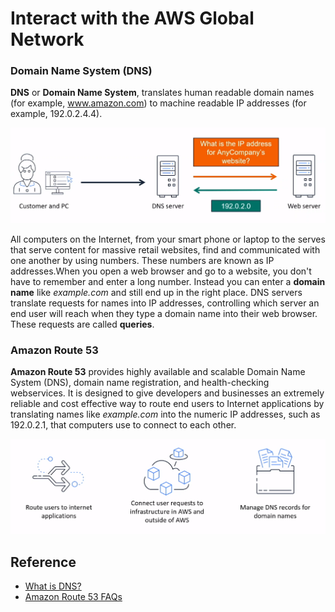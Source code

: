 # Interact with the AWS Global Network

### Domain Name System (DNS)
**DNS** or **Domain Name System**, translates human readable domain names (for example, www.amazon.com) to machine readable IP addresses (for example, 192.0.2.4.4).

![dns](assets/img/dns.png)

All computers on the Internet, from your smart phone or laptop to the serves that serve content for massive retail websites, find and communicated with one another by using numbers. These numbers are known as IP addresses.When you open a web browser and go to a website, you don't have to remember and enter a long number. Instead you can enter a **domain name** like *example.com* and still end up in the right place. DNS servers translate requests for names into IP addresses, controlling which server an end user will reach when they type a domain name into their web browser. These requests are called **queries**.

### Amazon Route 53

**Amazon Route 53** provides highly available and scalable Domain Name System (DNS), domain name registration, and health-checking webservices. It is designed to give developers and businesses an extremely reliable and cost effective way to route end users to Internet applications by translating names like *example.com* into the numeric IP addresses, such as 192.0.2.1, that computers use to connect to each other.

![aws-route-53](assets/img/aws-route-53.png)

## Reference
* [What is DNS?](https://aws.amazon.com/route53/what-is-dns/)
* [Amazon Route 53 FAQs](https://aws.amazon.com/route53/faqs/)